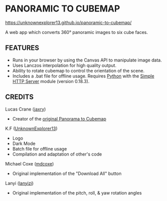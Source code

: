# PANORAMIC TO CUBEMAP

https://unknownexplorer13.github.io/panoramic-to-cubemap/

A web app which converts 360° panoramic images to six cube faces.

## FEATURES
* Runs in your browser by using the Canvas API to manipulate image data.
* Uses Lanczos interpolation for high quality output.
* Ability to rotate cubemap to control the orientation of the scene.
* Includes a .bat file for offline usage. Requires [Python](https://www.python.org/) with the [Simple HTTP Server](https://pypi.org/project/simple-http-server/) module (version 0.18.3).

## CREDITS
Lucas Crane ([jaxry](https://github.com/jaxry))
* Creator of the [original Panorama to Cubemap](https://github.com/jaxry/panorama-to-cubemap)

K.F ([UnknownExplorer13](https://github.com/UnknownExplorer13))
* Logo
* Dark Mode
* Batch file for offline usage
* Compilation and adaptation of other's code

Michael Coxe ([mdcoxe](https://github.com/mdcoxe))
* Original implementation of the "Download All" button

Lanyi ([lanyizi](https://github.com/lanyizi))
* Original implementation of the pitch, roll, & yaw rotation angles

